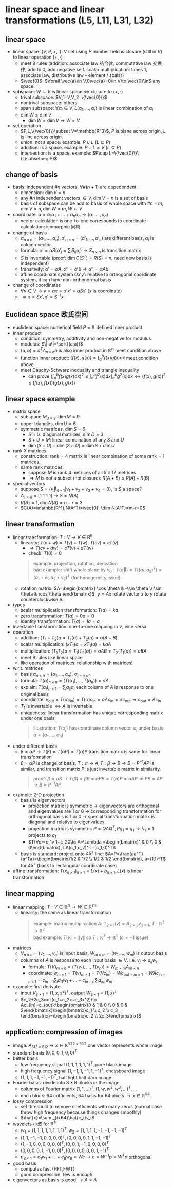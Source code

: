 # linear space and linear transformations (L5, L11, L31, L32)

## linear space
- linear space: $(V,P,+,\cdot)$: V set using $P$ number field is closure (still in $V$) to linear operation $(+,\cdot)$
    - meet 8 rules (addition: associate law 结合律, commutative law 交换律, add to 0, add negative self. scalar multiplication: times 1, associate law, distributive law - element / scalar)
    - $\vec{0}$: $\forall \vec{a}\in V,0\vec{a}=0\in V\to \vec{0}\in$ any space.
- subspace: $W\subset V$ is linear space $\Leftrightarrow$ closure to $(+,\cdot)$
    - trival subspace: $V_1=V,V_2=\{\vec{0}\}$
    - nontrival subspace: others
    - span subspace: $\forall \alpha _i\in V,L(\alpha _1,\dots, \alpha _r)$ is linear combination of $\alpha _i$
    - $\dim W\le \dim V$
        - $\dim W=\dim V\Rightarrow W=V$
- set operation
    - $P,L,\{\vec{0}\}\subset V=\mathbb{R^3}$, $P$ is plane across origin, $L$ is line across origin.
    - union: not a space. example: $P\cup L\ (L\subsetneq P)$
    - addition: is a space. example: $P+L=V\ (L\subsetneq P)$
    - intersection: is a space. example: $P\cap L=\{\vec{0}\}\ (L\subsetneq P)$

## change of basis
- basis: independent $\# n$ vectors, $\forall \# (n+1)$ are depedendent
    - dimension: $\dim V=n$
    - any $\# n$ independent vectors $\in V,\dim V=n$ is a set of basis
    - basis of subspace can be add to basis of whole space with $\# n-m,\dim V=n,\dim W=m,W\subset V$
- coordinate: $\alpha =a_1\alpha _1+\dots +a_n\alpha _n\to (a_1,\dots ,a_n)$
    - vector calculation is one-to-one corresponds to coordinate calculation: isomorphic 同构
- change of basis
    - $\alpha _{n\times n}=(\alpha _1,\dots ,\alpha _n),\alpha '_{n\times n}=(\alpha '_1,\dots ,\alpha '_n)$ are different basis, $\alpha _i$ is column vector.
    - formula: $\alpha '=\alpha S(\alpha '_j=\sum _iS_{ij}\alpha _i)\to S_{n\times n}$ is transition matrix
    - $S$ is invertable (proof: $\dim C(S^T)=R(S)=n$, need new basis is independent)
    - transitivity: $\alpha '=\alpha A,\alpha ''=\alpha 'B\Rightarrow \alpha ''=\alpha AB$
    - affine coordinate system $Ox'y'$: relative to orthogonal coordinate system, it can have non-orthonormal basis
- change of coordinates
    - $\forall v\in V\to v=\alpha x=\alpha 'x'=\alpha Sx'$ ($x$ is coordinate)
    - $\Rightarrow x=Sx',x'=S^{-1}x$

## Euclidean space 欧氏空间
- euclidean space: numerical field $P=\mathbb{R}$ defined inner product
- inner product
    - condition: symmetry, additivity and non-negative for modulus
    - modulus: $\| a\|=\sqrt{(a,a)}$
    - $(a,b)=a^TA_{n\times n}b$ is also inner product in $\mathbb{R^n}$ meet condition above
    - function inner product: $(f(x),g(x))=\int ^b_af(x)g(x)\mathrm{d}x$ meet condition above
    - meet Cauchy-Schwarz inequality and triangle inequality
        - can prove $(\int _a^bf(x)g(x)\mathrm{d}x)^2\le \int_a^bf^2(x)\mathrm{d}x\int_a^bg^2(x)\mathrm{d}x\Leftrightarrow (f(x),g(x))^2\le (f(x),f(x))(g(x),g(x))$

## linear space example
- matrix space
    - subspace $M_{3\times 3}$, $\dim M=9$
    - upper triangles, $\dim U=6$
    - symmetric matrices, $\dim S=6$
        - $S\cap U$: diagonal matrices, $\dim D=3$
        - $S+U=M$: linear combination of any $S$ and $U$
        - $\dim (S+U)+\dim (S\cap U)=\dim S+\dim U$
- rank X matrices
    - construction: $\mathrm{rank}=4$ matrix is linear combination of some $\mathrm{rank}=1$ matrices.
    - same rank matrices:
        - suppose $M$ is rank 4 metrices of all $5\times 17$ metrices
        - $\Rightarrow M$ is not a subset (not closure): $R(A+B)\le R(A)+R(B)$
- special vectors
    - suppose $S=\{\vec{v}_{4\times 1}|v_1+v_2+v_3+v_4=0\}$, is $S$ a space?
    - $A_{1\times 4}=[1\ 1\ 1\ 1]\to S=N(A)$
    - $R(A)=1,\dim N(A)=n-r=3$
    - $C(A)=\mathbb{R^1},N(A^T)=\vec{0}, \dim N(A^T)=m-r=0$

## linear transformation
- linear transformation: $T:V\to V\in \mathrm{R^n}$
    - linearity: $T(v+w)=T(v)+T(w),\ T(cv)=cT(v)$
        - $\Rightarrow T(cv+dw)=cT(v)+dT(w)$
        - check: $T(0)=0$
        > example: projection, rotation, derivation  
        > bad example: shift whole plane by $v_0:T(\vec{a})=T((a_1,a_2)^T)=(a_1+v_1,a_2+v_2)^T$ (for honogeneity issue)  
    - rotation matrix: $A=\begin{bmatrix} \cos \theta & -\sin \theta \\ \sin \theta & \cos \theta \end{bmatrix}$, $y=Ax$ rotate vector $x$ to $y$ rotate counterclockwise $\theta$.
- types
    - scalar multiplication transformation: $T(a)=ka$
    - zero transformation: $T(a)=0a=0$
    - identity transformation: $T(a)=1a=a$
- invertable transformation: one-to-one mapping in $V$, vice versa
- operation
    - addition: $(T_1+T_2)a=T_1(a)+T_2(a)=a(A+B)$
    - scalar multiplication: $(kT_1)a=kT_1(a)=kaA$
    - multiplication: $(T_1T_2)a=T_1(T_2(a))=aAB\ne T_2(T_1(a))=aBA$
    - meet 8 rules like linear space
    - like operation of matrices: relationship with matrices!
- w.r.t. matrices
    - basis $\alpha _{n\times n}=(\alpha _1,\dots ,\alpha _n)$, $\alpha _{i-n\times 1}$
    - formula: $T(\alpha)_{n\times n}=(T(\alpha _1),\dots ,T(\alpha _n))=\alpha A$
    - explain: $T(\alpha _j)_{n\times 1}=\sum _ia_{ij}\alpha _i$ each column of $A$ is response to one original basis
    - coordinate: $v_{\mathrm{out}}=T(\alpha c_{\mathrm{in}})=T(\alpha)c_{\mathrm{in}}=\alpha Ac_{\mathrm{in}}=\alpha c_{\mathrm{out}}\Rightarrow c_{\mathrm{out}}=Ac_{\mathrm{in}}$
    - $T_1$ is invertable $\Leftrightarrow A$ is invertable
    - uniqueness: linear transformation has unique corresponding matrix under one basis
        > illustration: $T(\alpha _j)$ has coordinate column vector $a_j$ under basis $\alpha =(\alpha _1,\dots ,\alpha _n)$
- under different basis
    - $\beta =\alpha P\to T(\beta)=T(\alpha P)=T(\alpha)P$ transition matrix is same for linear transformation
    - $\beta =\alpha P$ is change of basis, $T:\alpha \to A,T:\beta \to B\Rightarrow B=P^{-1}AP$ is similar, and transition matrix $P$ is just invertable matrix in similarity.
        > proof: $\beta =\alpha S\to T(\beta)=\beta B=\alpha PB=T(\alpha)P=\alpha AP\Rightarrow PB=AP\to B=P^{-1}AP$
- example: 2-D projection
    - basis is eigenvectors
        - projection matrix is symmetric $\to$ eigenvectors are orthogonal and eigenvalues are 1 or 0 $\to$ corresponding transformation for orthogonal basis is 1 or 0 $\to$ special transformation matrix is diagonal and relative to eigenvalues.
        - projection matrix is symmetric $P=Q\Lambda Q^T,Pq_1=q_1\to \lambda _1=1$ projects to $q_1$
        - $T(Vc)=c_1v_1+c_20\to A=\Lambda =\begin{bmatrix}1 & 0 \\ 0 & 0\end{bmatrix},T:A(c_1,c_2)^T=(c_1,0)^T$
    - basis is standard: project onto $45^{\circ}$ line: $A=P=\frac{aa^T}{a^Ta}=\begin{bmatrix}1/2 & 1/2 \\ 1/2 & 1/2 \end{bmatrix}, a=(1,1)^T$ for $45^{\circ}$ (back to rectangular coordinate case)
- affine transformation: $T(x_{n\times 1})_{n\times 1}=L(x)+b_{n\times 1},L(x)$ is linear transformation

## linear mapping
- linear mapping: $T:V\in \mathbb{R^n}\to W\in \mathbb{R^m}$
    - linearity: the same as linear transformation
        > example: matrix multiplication $A$: $T_{2\times 1}(v)=A_{2\times 3}v_{3\times 1}$, $T:\mathbb{R^3}\to \mathbb{R^2}$  
        > bad example: $T(v)=\| v \|$ so $T:\mathbb{R^3}\to \mathbb{R^1}$ ($c=-1$ issue)  
- matrices
    - $V_{n\times n}=(v_1,\dots, v_n)$ is input basis, $W_{m\times m}=(w_1,\dots ,w_m)$ is output basis
    - columns of $A$ is response to each input basis $\in V$. i.e. $v_j\to a_{ij}w_i$
        - formula: $T(V)_{m\times n}=(T(v_1),\dots ,T(v_n))=W_{m\times m}A_{m\times n}$
        - coordinate: $w_{m\times 1}=T(v)_{m\times 1}=T(Vc_{\mathrm{in}})=Wc_{\mathrm{out}-m\times 1}=WAc_{\mathrm{in}-n\times 1}=c_{\mathrm{in}-1}\sum _ia_{i1}w_1+\dots +c_{\mathrm{in}-n}\sum _ia_{im}w_m$
- example: first derivate
    - input $V_{3\times 1}=(1,x,x^2)^T$, output $W_{3\times 1}=(1,x)^T$
    - $c_2+2c_3x=T(c_1+c_2x+c_3x^2)\to Ac_{in}=c_{out}:\begin{bmatrix}0 & 1 & 0 \\ 0 & 0 & 2\end{bmatrix}\begin{bmatrix}c_1 \\ c_2 \\ c_3 \end{bmatrix}=\begin{bmatrix}c_2 \\ 2c_3\end{bmatrix}$

## application: compression of images
- image: $A_{512\times 512}\to x\in \mathbb{R^{512\times 512}}$ one vector represents whole image
- standard basis $(0,0,0,1,0,0)^T$
- better basis
    - low frequency signal $(1,1,1,1,1,1)^T$, pure black image
    - high frequency signal $(1,-1,1,-1,1,-1)^T$, chessboard image
    - $(1,1,1,-1,-1,-1)^T$, half light half dark image
- Fourier basis: divide into $8\times 8$ blocks in the image
    - columns of Fourier matrix $(1,1,\dots)^T,(1,w,w^2,w^3,\dots)^T,\dots$
    - each block: 64 cofficients, 64 basis for 64 pixels $\to x\in \mathbb{R^{64}}$.
- lossy compression
    - set threshold to remove coefficients with many zeros (normal case throw high frequency because things changes smoothly)
    - $\hat{x}=\sum _{i<64}\hat{c_i}v_i$
- wavelets 小波 for $\mathbb{R^8}$
    - $w_1=(1,1,1,1,1,1,1,1)^T,w_2=(1,1,1,1,-1,-1,-1,-1)^T$
    - $(1,1,-1,-1,0,0,0,0)^T,(0,0,0,0,1,1,-1,-1)^T$
    - $(1,-1,0,0,0,0,0,0)^T,(0,0,1,-1,0,0,0,0)^T$
    - $(0,0,0,0,1,-1,0,0)^T,(0,0,0,0,0,0,1,-1)^T$
    - $p_{8\times 1}=c_1w_1+\dots +c_8w_8=Wc\to c=W^{-1}p=W^Tp$ orthogonal
- good basis
    - computes fast (FFT,FWT)
    - good compression, few is enough
- eigenvectors as basis is good $\to A=\Lambda$
